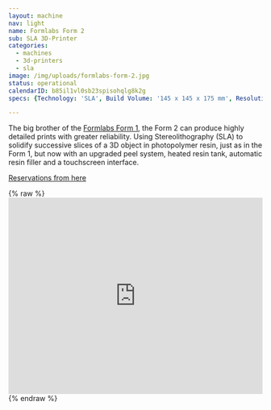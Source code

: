```yaml
---
layout: machine
nav: light
name: Formlabs Form 2
sub: SLA 3D-Printer
categories:
  - machines
  - 3d-printers
  - sla
image: /img/uploads/formlabs-form-2.jpg
status: operational
calendarID: b85il1vl0sb23spisohqlg8k2g
specs: {Technology: 'SLA', Build Volume: '145 x 145 x 175 mm', Resolution: '25 - 100 microns', Materials: 'Formlabs Resins (Grey, White)', File Formats: '.stl .obj', Software: 'PreForm'}

---
```


The big brother of the [Formlabs Form 1](../machines/formlabs-form-1), the Form 2 can produce highly detailed prints with greater reliability. Using Stereolithography (SLA) to solidify successive slices of a 3D object in photopolymer resin, just as in the Form 1, but now with an upgraded peel system, heated resin tank, automatic resin filler and a touchscreen interface. 

[Reservations from here](https://takeout.aalto.fi/606023)

{% raw %} <iframe src="https://takeout.aalto.fi/embed/606023" width="100%" height="390" frameborder="0"></iframe> {% endraw %}

